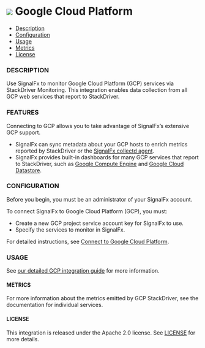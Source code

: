 # ![](./img/integration_gcp.png) Google Cloud Platform

- [Description](#description)
- [Configuration](#configuration)
- [Usage](#usage)
- [Metrics](#metrics)
- [License](#license)

### DESCRIPTION

Use SignalFx to monitor Google Cloud Platform (GCP) services via StackDriver Monitoring. This integration enables data collection from all GCP web services that report to StackDriver.

### FEATURES

Connecting to GCP allows you to take advantage of SignalFx’s extensive GCP support.

- SignalFx can sync metadata about your GCP hosts to enrich metrics reported by StackDriver or the [SignalFx collectd agent](https://github.com/signalfx/integrations/tree/master/collectd)[](sfx_link:sfxcollectd).
- SignalFx provides built-in dashboards for many GCP services that report to StackDriver, such as [Google Compute Engine](https://github.com/signalfx/integrations/tree/master/google-compute-engine)[](sfx_link:google-compute-engine) and [Google Cloud Datastore](https://github.com/signalfx/integrations/tree/master/google-cloud-datastore)[](sfx_link:google-cloud-datastore).

### CONFIGURATION

Before you begin, you must be an administrator of your SignalFx account.

To connect SignalFx to Google Cloud Platform (GCP), you must:

- Create a new GCP project service account key for SignalFx to use.
- Specify the services to monitor in SignalFx.

For detailed instructions, see <a target="_blank" href="https://docs.signalfx.com/en/latest/integrations/google-cloud-platform.html">Connect to Google Cloud Platform</a>.


### USAGE

See <a target="_blank" href="https://docs.signalfx.com/en/latest/integrations/gcp-info.html">our detailed GCP integration guide</a> for more information.

#### METRICS

For more information about the metrics emitted by GCP StackDriver, see the documentation for individual services.

#### LICENSE

This integration is released under the Apache 2.0 license. See [LICENSE](./LICENSE) for more details.
